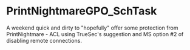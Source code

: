 # PrintNightmareGPO_SchTask

A weekend quick and dirty to "hopefully" offer some protection from PrintNightmare - ACL using TrueSec's suggestion and MS option #2 of disabling remote connections.
